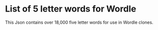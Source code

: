 
<h1>List of 5 letter words for Wordle</h1>

This Json contains over 18,000 five letter words for use in Wordle clones.
